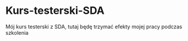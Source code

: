 # Kurs-testerski-SDA

Mój kurs testerski z SDA, tutaj będę trzymać efekty mojej pracy podczas szkolenia
